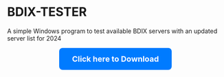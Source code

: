 # BDIX-TESTER
A simple Windows program to test available BDIX servers with an updated server list for 2024


<div align="center">
    <a href="https://github.com/shihabalter/BDIX-TESTER/releases/download/v1.0.2/BDIX_Tester.exe" style="display: inline-block; background-color: #007bff; color: white; padding: 15px 30px; font-size: 18px; text-decoration: none; border-radius: 8px; font-weight: bold;">
        Click here to Download
    </a>
</div>
